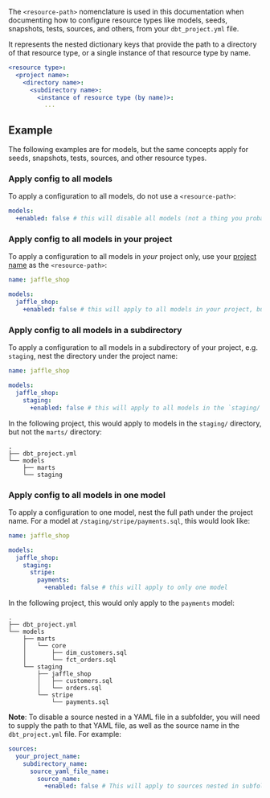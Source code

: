 The `<resource-path>` nomenclature is used in this documentation when documenting how to configure resource types like models, seeds, snapshots, tests, sources, and others, from your `dbt_project.yml` file. 

It represents the nested dictionary keys that provide the path to a directory of that resource type, or a single instance of that resource type by name.

```yml
<resource type>:
  <project name>:
    <directory name>:
      <subdirectory name>:
        <instance of resource type (by name)>:
          ...
```

## Example

The following examples are for models, but the same concepts apply for seeds, snapshots, tests, sources, and other resource types.

### Apply config to all models

To apply a configuration to all models, do not use a `<resource-path>`:

<File name='dbt_project.yml'>

```yml
models:
  +enabled: false # this will disable all models (not a thing you probably want to do)
```

</File>

### Apply config to all models in your project

To apply a configuration to all models in _your_ project only, use your [project name](/reference/project-configs/name) as the `<resource-path>`:

<File name='dbt_project.yml'>

```yml
name: jaffle_shop

models:
  jaffle_shop:
    +enabled: false # this will apply to all models in your project, but not any installed packages
```

</File>

### Apply config to all models in a subdirectory

To apply a configuration to all models in a subdirectory of your project, e.g. `staging`, nest the directory under the project name:

<File name='dbt_project.yml'>

```yml
name: jaffle_shop

models:
  jaffle_shop:
    staging:
      +enabled: false # this will apply to all models in the `staging/` directory of your project
```

</File>

In the following project, this would apply to models in the `staging/` directory, but not the `marts/` directory:
```
.
├── dbt_project.yml
└── models
    ├── marts
    └── staging

```

### Apply config to all models in one model

To apply a configuration to one model, nest the full path under the project name. For a model at `/staging/stripe/payments.sql`, this would look like:

<File name='dbt_project.yml'>

```yml
name: jaffle_shop

models:
  jaffle_shop:
    staging:
      stripe:
        payments:
          +enabled: false # this will apply to only one model
```

</File>

In the following project, this would only apply to the `payments` model:

```
.
├── dbt_project.yml
└── models
    ├── marts
    │   └── core
    │       ├── dim_customers.sql
    │       └── fct_orders.sql
    └── staging
        ├── jaffle_shop
        │   ├── customers.sql
        │   └── orders.sql
        └── stripe
            └── payments.sql

```
**Note**: To disable a source nested in a YAML file in a subfolder, you will need to supply the path to that YAML file, as well as the source name in the `dbt_project.yml` file. For example:

<File name='dbt_project.yml'>

```yaml
sources:
  your_project_name:
    subdirectory_name:
      source_yaml_file_name:
        source_name:
          +enabled: false # This will apply to sources nested in subfolders.
```
</File>
